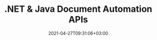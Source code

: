 ---
############################# Static ############################
layout: "product"
date: 2021-04-27T09:31:06+03:00
draft: false

############################# Head ############################
head_title: ".NET and Java Library for Manipulating Office, PDF & 90+ Document Formats"
head_description: "Document manipulation APIs to view annotate convert compare sign and search documents. Consume in any web and desktop document management system"

############################# Header ############################
title: ".NET & Java Document Automation APIs"
description: "‎Manipulate documents from within your own desktop solutions and web apps without requiring any other commercial products.‎"

############################# APIs ###############################
apis:
  enable: true

  api:
    # api loop
    - title: "GroupDocs.Total Product Family Includes"
      link: "https://products.groupdocs.com/total/family"
      label: "View All On Premise APIs"
      api_product:
        # api_product loop
        - link: "/total/net"
          img_alt: "GroupDocs.Total for .NET"
          image: "https://www.groupdocs.cloud/templates/groupdocs/images/product-logos/groupdocs-total-net.png"
          product: "GroupDocs.Total for"
          platform: ".NET"
          content: "Targets Windows Forms, ASP.NET, WPF, WCF or any type of application based on .NET Framework 2.0 or later."

        # api_product loop
        - link: "/total/java"
          img_alt: "GroupDocs.Total for Java"
          image: "https://www.groupdocs.cloud/templates/groupdocs/images/product-logos/groupdocs-total-java.png"
          product: "GroupDocs.Total for"
          platform: "Java"
          content: "Native Java APIs for the desktop, web or any kind of application based on Java SE or EE."

############################# Support ############################
support:
    enable: true

    learning_resource:
        # learning_resource loop
        - link: "https://docs.groupdocs.com/total"
          label: "Documentation"

        # learning_resource loop
        - link: "https://groupdocs.github.io/"
          label: "Source Code"

        # learning_resource loop
        - link: "https://apireference.groupdocs.com/"
          label: "API References"

        # learning_resource loop
        - link: "https://www.youtube.com/channel/UCSRRI9t9ooReVo82e1d1a0g"
          label: "Video Tutorials"

    product_support:
        # product_support loop
        - link: "https://forum.groupdocs.com/c/total"
          label: "Free Support"

        # product_support loop
        - link: "https://helpdesk.groupdocs.com/"
          label: "Paid Support"

        # product_support loop
        - link: "https://blog.groupdocs.com/category/total/"
          label: "Blog"

    # buttons
    icon_l: "fas fa-arrow-down"
    label_l: "Download Free Trial"
    link_l: "https://downloads.groupdocs.com/total"

    icon_r: "fab fa-github-alt"
    label_r: "Download Examples"
    link_r: "https://groupdocs-total.github.io"

############################# Back to top ###############################
back_to_top:
  enable: true
---
